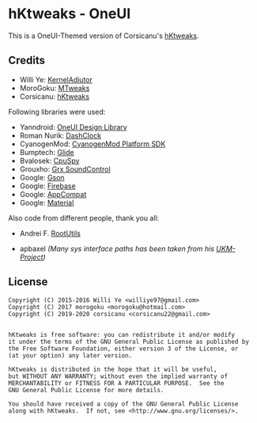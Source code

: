 # hKtweaks - OneUI

This is a OneUI-Themed version of Corsicanu's [hKtweaks](https://github.com/corsicanu/hKtweaks).

## Credits
* Willi Ye: [KernelAdiutor](https://github.com/Grarak/KernelAdiutor)
* MoroGoku: [MTweaks](https://github.com/morogoku/MTweaks-KernelAdiutorMOD)
* Corsicanu: [hKtweaks](https://github.com/corsicanu/hKtweaks)

Following libraries were used:

* Yanndroid: [OneUI Design Library](https://github.com/Yanndroid/OneUI-Design-Library)
* Roman Nurik: [DashClock](https://github.com/romannurik/dashclock)
* CyanogenMod: [CyanogenMod Platform SDK](https://github.com/CyanogenMod/cm_platform_sdk)
* Bumptech: [Glide](https://github.com/bumptech/glide)
* Bvalosek: [CpuSpy](https://github.com/bvalosek/cpuspy)
* Grouxho: [Grx SoundControl](https://github.com/Grouxho)
* Google: [Gson](https://github.com/google/gson)
* Google: [Firebase](https://firebase.google.com/)
* Google: [AppCompat](https://developer.android.com/topic/libraries/support-library/features.html#v7)
* Google: [Material](https://github.com/material-components/material-components-android)

Also code from different people, thank you all:

* Andrei F. [RootUtils](https://github.com/Grarak/KernelAdiutor/blob/master/app/src/main/java/com/grarak/kerneladiutor/utils/root/RootUtils.java)

* apbaxel _(Many sys interface paths has been taken from his [UKM-Project](https://github.com/apbaxel/UKM))_

## License

    Copyright (C) 2015-2016 Willi Ye <williye97@gmail.com>
    Copyright (C) 2017 morogoku <morogoku@hotmail.com>
    Copyright (C) 2019-2020 corsicanu <corsicanu22@gmail.com>
	
    
    hKtweaks is free software: you can redistribute it and/or modify
    it under the terms of the GNU General Public License as published by
    the Free Software Foundation, either version 3 of the License, or
    (at your option) any later version.
    
    hKtweaks is distributed in the hope that it will be useful,
    but WITHOUT ANY WARRANTY; without even the implied warranty of
    MERCHANTABILITY or FITNESS FOR A PARTICULAR PURPOSE.  See the
    GNU General Public License for more details.
    
    You should have received a copy of the GNU General Public License
    along with hKtweaks.  If not, see <http://www.gnu.org/licenses/>.
